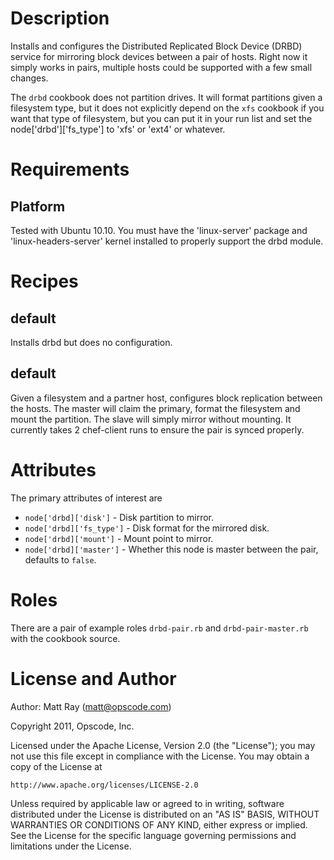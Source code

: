 Description
===========
Installs and configures the Distributed Replicated Block Device (DRBD) service for mirroring block devices between a pair of hosts. Right now it simply works in pairs, multiple hosts could be supported with a few small changes.

The `drbd` cookbook does not partition drives. It will format partitions given a filesystem type, but it does not explicitly depend on the `xfs` cookbook if you want that type of filesystem, but you can put it in your run list and set the node['drbd']['fs_type'] to 'xfs' or 'ext4' or whatever.

Requirements
============
Platform
--------
Tested with Ubuntu 10.10. You must have the 'linux-server' package and 'linux-headers-server' kernel installed to properly support the drbd module. 

Recipes
=======
default
-------
Installs drbd but does no configuration.

default
-------
Given a filesystem and a partner host, configures block replication between the hosts. The master will claim the primary, format the filesystem and mount the partition. The slave will simply mirror without mounting. It currently takes 2 chef-client runs to ensure the pair is synced properly.

Attributes
==========
The primary attributes of interest are

* `node['drbd]['disk']` - Disk partition to mirror.
* `node['drbd]['fs_type']` - Disk format for the mirrored disk.
* `node['drbd]['mount']` - Mount point to mirror.
* `node['drbd]['master']` - Whether this node is master between the pair, defaults to `false`.

Roles
=====
There are a pair of example roles `drbd-pair.rb` and `drbd-pair-master.rb` with the cookbook source.

License and Author
==================

Author: Matt Ray (<matt@opscode.com>)

Copyright 2011, Opscode, Inc.

Licensed under the Apache License, Version 2.0 (the "License");
you may not use this file except in compliance with the License.
You may obtain a copy of the License at

    http://www.apache.org/licenses/LICENSE-2.0

Unless required by applicable law or agreed to in writing, software
distributed under the License is distributed on an "AS IS" BASIS,
WITHOUT WARRANTIES OR CONDITIONS OF ANY KIND, either express or implied.
See the License for the specific language governing permissions and
limitations under the License.
